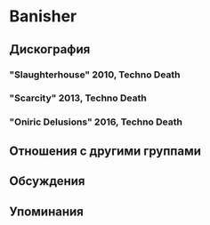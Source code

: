 # Banisher



## Дискография

### "Slaughterhouse" 2010, Techno Death



### "Scarcity" 2013, Techno Death



### "Oniric Delusions" 2016, Techno Death




## Отношения с другими группами


## Обсуждения


## Упоминания

